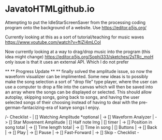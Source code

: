 # JavatoHTMLgithub.io
Attempting to put the IdleStarScreenSaver from the processing coding program onto the background of a website.
Use https://editor.p5js.org/

Currently looking at this as a sort of tutorial/teaching for music waves
https://www.youtube.com/watch?v=ftjZI4mLCoI

Now currently looking at a way to drag/drop music into the program (this idea might change)
https://editor.p5js.org/Sophi333/sketches/2sTRc_moH
only issue is that it uses an external API. Which I do not prefer

** ** Progress Update ** **
finally solved the amplitude issue, so now the waveform visualizer can be implimented.
Some new ideas is to possibly make the song selection a sort of "drop file" type player,
where the user can use a computer to drop a file into the canvas which will then be saved
into an array where the songs can be displayed or selected. This should allow autoplay,
skipping songs, going back to songs, and having the user selected songs of their choosing
instead of having to deal with the pre-german-fantacizing-era of kanye songs I enjoy.

/- Checklist -
|   [] Watching Amplitude *optional
|   -> [] Waveform Analyzer
|   -> [] Star Movement Amplitude
|   [] Half note Img
|   [] timer
|   -> [] Position in song total
|   -> [] Time length total
|   -> [] Time in song
|   [] Buttons
|   -> [] Back
|   -> [] Play
|   -> [] Pause
|   -> [] Fast-Forward
|   -> [] Skip
\- Checklist -
